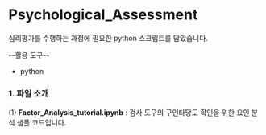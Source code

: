 # Psychological_Assessment

심리평가를 수행하는 과정에 필요한 python 스크립트를 담았습니다.

--활용 도구--<br>
* python

### 1. 파일 소개

(1) __Factor_Analysis_tutorial.ipynb__ : 검사 도구의 구인타당도 확인을 위한 요인 분석 샘플 코드입니다.

